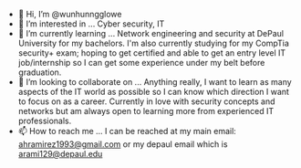 - 👋 Hi, I’m @wunhunngglowe
- 👀 I’m interested in ... Cyber security, IT
- 🌱 I’m currently learning ... Network engineering and security at DePaul University for my bachelors. I'm also currently studying for my CompTia security+ exam; hoping to get certified and able to get an entry level IT job/internship so I can get some experience under my belt before graduation.
- 💞️ I’m looking to collaborate on ... Anything really, I want to learn as many aspects of the IT world as possible so I can know which direction I want to focus on as a career. Currently in love with security concepts and networks but am always open to learning more from experienced IT professionals.
- 📫 How to reach me ... I can be reached at my main email: ahramirez1993@gmail.com or my depaul email which is arami129@depaul.edu

<!---
wunhunngglowe/wunhunngglowe is a ✨ special ✨ repository because its `README.md` (this file) appears on your GitHub profile.
You can click the Preview link to take a look at your changes.
--->
